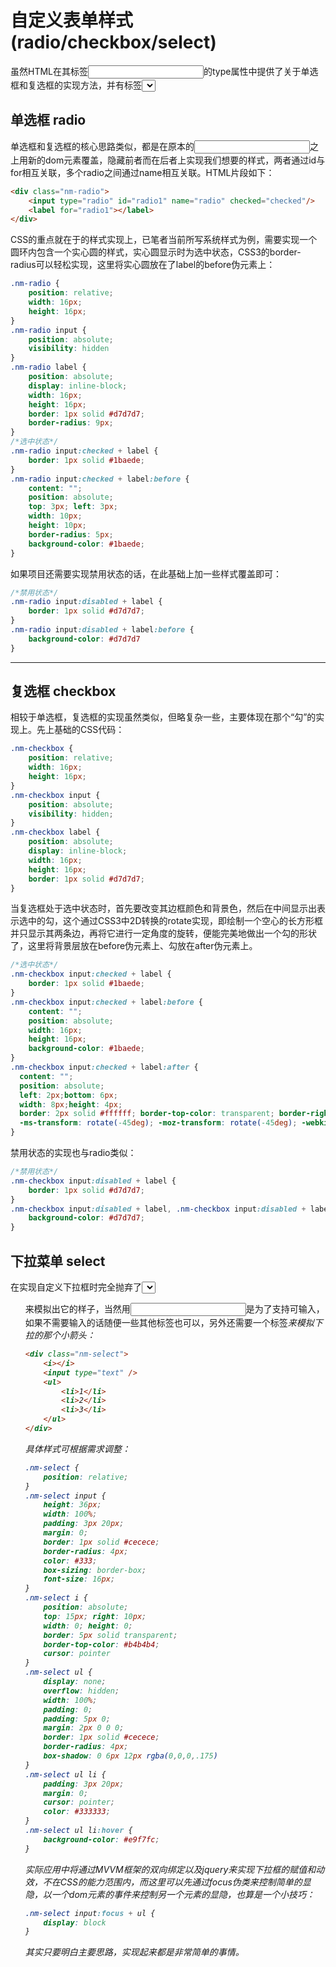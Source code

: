 # 自定义表单样式(radio/checkbox/select)
虽然HTML在其标签<input>的type属性中提供了关于单选框和复选框的实现方法，并有标签<select>用以实现下拉菜单，但是这些基础形态往往无法满足实际工作中的需求，而其中又封死了若干默认样式，导致我们在复写样式时束手束脚。与其纠缠不如另辟蹊径，下文将介绍这三种表单样式的自定义写法。

## 单选框 radio
单选框和复选框的核心思路类似，都是在原本的<input>之上用新的dom元素<label>覆盖，隐藏前者而在后者上实现我们想要的样式，两者通过id与for相互关联，多个radio之间通过name相互关联。HTML片段如下：
```html
<div class="nm-radio">
    <input type="radio" id="radio1" name="radio" checked="checked"/>
    <label for="radio1"></label>
</div>
```
CSS的重点就在于<label>的样式实现上，已笔者当前所写系统样式为例，需要实现一个圆环内包含一个实心圆的样式，实心圆显示时为选中状态，CSS3的border-radius可以轻松实现，这里将实心圆放在了label的before伪元素上：
```css
.nm-radio {
    position: relative;
    width: 16px;
    height: 16px;
}
.nm-radio input {
    position: absolute;
    visibility: hidden
}
.nm-radio label {
    position: absolute;
    display: inline-block;
    width: 16px;
    height: 16px;
    border: 1px solid #d7d7d7;
    border-radius: 9px;
}
/*选中状态*/
.nm-radio input:checked + label {
    border: 1px solid #1baede;
}
.nm-radio input:checked + label:before {
    content: "";
    position: absolute;
    top: 3px; left: 3px;
    width: 10px;
    height: 10px;
    border-radius: 5px;
    background-color: #1baede;
}
```
如果项目还需要实现禁用状态的话，在此基础上加一些样式覆盖即可：
```css
/*禁用状态*/
.nm-radio input:disabled + label {
    border: 1px solid #d7d7d7;
}
.nm-radio input:disabled + label:before {
    background-color: #d7d7d7
}
```
---
## 复选框 checkbox
相较于单选框，复选框的实现虽然类似，但略复杂一些，主要体现在那个“勾”的实现上。先上基础的CSS代码：
```css
.nm-checkbox {
    position: relative;
    width: 16px;
    height: 16px;
}
.nm-checkbox input {
    position: absolute;
    visibility: hidden;
}
.nm-checkbox label {
    position: absolute;
    display: inline-block;
    width: 16px;
    height: 16px;
    border: 1px solid #d7d7d7;
}
```
当复选框处于选中状态时，首先要改变其边框颜色和背景色，然后在中间显示出表示选中的勾，这个通过CSS3中2D转换的rotate实现，即绘制一个空心的长方形框并只显示其两条边，再将它进行一定角度的旋转，便能完美地做出一个勾的形状了，这里将背景层放在before伪元素上、勾放在after伪元素上。
```css
/*选中状态*/
.nm-checkbox input:checked + label {
    border: 1px solid #1baede;
}
.nm-checkbox input:checked + label:before {
    content: "";
    position: absolute;
    width: 16px;
    height: 16px;
    background-color: #1baede;
}
.nm-checkbox input:checked + label:after {
  content: "";
  position: absolute;
  left: 2px;bottom: 6px;
  width: 8px;height: 4px;
  border: 2px solid #ffffff; border-top-color: transparent; border-right-color: transparent;
  -ms-transform: rotate(-45deg); -moz-transform: rotate(-45deg); -webkit-transform: rotate(-45deg); transform: rotate(-45deg);
}
```
禁用状态的实现也与radio类似：
```css
/*禁用状态*/
.nm-checkbox input:disabled + label {
    border: 1px solid #d7d7d7;
}
.nm-checkbox input:disabled + label, .nm-checkbox input:disabled + label:before {
    background-color: #d7d7d7;
}
```

## 下拉菜单 select
在实现自定义下拉框时完全抛弃了<select>，而是用一个<input>和一个<ul>来模拟出它的样子，当然用<input>是为了支持可输入，如果不需要输入的话随便一些其他标签也可以，另外还需要一个标签<i>来模拟下拉的那个小箭头：
```html
<div class="nm-select">
    <i></i>
    <input type="text" />
    <ul>
        <li>1</li>
        <li>2</li>
        <li>3</li>
    </ul>
</div>
```
具体样式可根据需求调整：
```css
.nm-select {
    position: relative;
}
.nm-select input {
    height: 36px;
    width: 100%;
    padding: 3px 20px;
    margin: 0;
    border: 1px solid #cecece;
    border-radius: 4px;
    color: #333;
    box-sizing: border-box;
    font-size: 16px;
}
.nm-select i {
    position: absolute;
    top: 15px; right: 10px;
    width: 0; height: 0;
    border: 5px solid transparent;
    border-top-color: #b4b4b4;
    cursor: pointer
}
.nm-select ul {
    display: none;
    overflow: hidden;
    width: 100%;
    padding: 0;
    padding: 5px 0;
    margin: 2px 0 0 0;
    border: 1px solid #cecece;
    border-radius: 4px;
    box-shadow: 0 6px 12px rgba(0,0,0,.175)
}
.nm-select ul li {
    padding: 3px 20px;
    margin: 0;
    cursor: pointer;
    color: #333333;
}
.nm-select ul li:hover {
    background-color: #e9f7fc;
}
```
实际应用中将通过MVVM框架的双向绑定以及jquery来实现下拉框的赋值和动效，不在CSS的能力范围内，而这里可以先通过focus伪类来控制简单的显隐，以一个dom元素的事件来控制另一个元素的显隐，也算是一个小技巧：
```css
.nm-select input:focus + ul {
    display: block
}
```

其实只要明白主要思路，实现起来都是非常简单的事情。